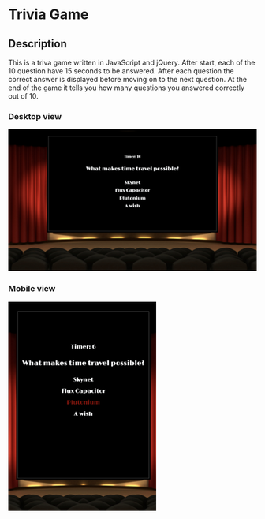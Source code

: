 # Trivia Game

## Description

This is a triva game written in JavaScript and jQuery. After start, each of the 10 question have 15 seconds to be answered. After each question the correct answer is displayed before moving on to the next question. At the end of the game it tells you how many questions you answered correctly out of 10.

### Desktop view

<img src="assets/images/trivia.png">

### Mobile view

<img src="assets/images/triviamobile.png" width="300" height="auto">